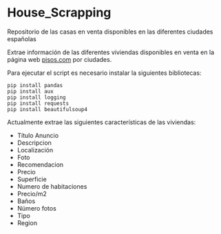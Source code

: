 # House_Scrapping
Repositorio de las casas en venta disponibles en las diferentes ciudades españolas

Extrae información de las diferentes viviendas disponibles en venta en la página web [pisos.com](https://www.pisos.com/) por ciudades.

Para ejecutar el script es necesario instalar la siguientes bibliotecas:
```
pip install pandas
pip install aux
pip install logging
pip install requests
pip install beautifulsoup4
```

Actualmente extrae las siguientes características de las viviendas:
- Título Anuncio
- Descripcion
- Localización
- Foto
- Recomendacion
- Precio
- Superficie
- Numero de habitaciones
- Precio/m2
- Baños
- Número fotos
- Tipo
- Region
